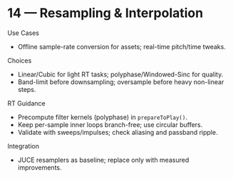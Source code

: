 # 14 — Resampling & Interpolation

Use Cases
- Offline sample-rate conversion for assets; real-time pitch/time tweaks.

Choices
- Linear/Cubic for light RT tasks; polyphase/Windowed-Sinc for quality.
- Band-limit before downsampling; oversample before heavy non-linear steps.

RT Guidance
- Precompute filter kernels (polyphase) in `prepareToPlay()`.
- Keep per-sample inner loops branch-free; use circular buffers.
- Validate with sweeps/impulses; check aliasing and passband ripple.

Integration
- JUCE resamplers as baseline; replace only with measured improvements.

